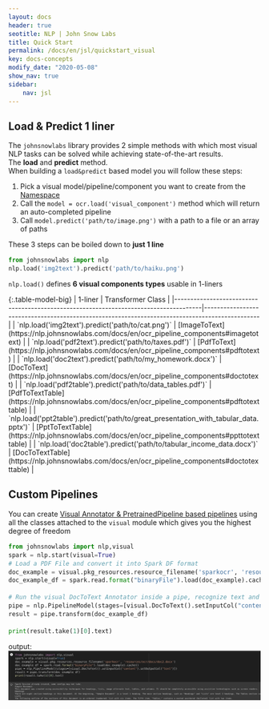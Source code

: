 ```yaml
---
layout: docs
header: true
seotitle: NLP | John Snow Labs
title: Quick Start
permalink: /docs/en/jsl/quickstart_visual
key: docs-concepts
modify_date: "2020-05-08"
show_nav: true
sidebar:
    nav: jsl
---
```


<div class="main-docs" markdown="1"><div class="h3-box" markdown="1">


## Load & Predict 1 liner

The `johnsnowlabs` library provides 2 simple methods with which most visual NLP tasks can be solved while achieving state-of-the-art results.   
The **load** and **predict** method.        
When building a `load&predict` based model you will follow these steps:

1. Pick a visual model/pipeline/component you want to create from the [Namespace](/docs/en/jsl/namespace)
2. Call the `model = ocr.load('visual_component')` method which will return an auto-completed pipeline
3. Call `model.predict('path/to/image.png')` with a path to a file or an array of paths

These 3 steps can be boiled down to **just 1 line**

```python
from johnsnowlabs import nlp
nlp.load('img2text').predict('path/to/haiku.png')
```


`nlp.load()` defines **6 visual components types** usable in 1-liners

</div><div class="h3-box" markdown="1">
{:.table-model-big}
| 1-liner                                                                              | Transformer Class                                                                             |
|--------------------------------------------------------------------------------------|-----------------------------------------------------------------------------------------------|
| `nlp.load('img2text').predict('path/to/cat.png')`                                    | [ImageToText](https://nlp.johnsnowlabs.com/docs/en/ocr_pipeline_components#imagetotext)       |
| `nlp.load('pdf2text').predict('path/to/taxes.pdf')`                                  | [PdfToText](https://nlp.johnsnowlabs.com/docs/en/ocr_pipeline_components#pdftotext)           |
| `nlp.load('doc2text').predict('path/to/my_homework.docx')`                           | [DocToText](https://nlp.johnsnowlabs.com/docs/en/ocr_pipeline_components#doctotext)           |
| `nlp.load('pdf2table').predict('path/to/data_tables.pdf')`                           | [PdfToTextTable](https://nlp.johnsnowlabs.com/docs/en/ocr_pipeline_components#pdftotexttable) |              
| `nlp.load('ppt2table').predict('path/to/great_presentation_with_tabular_data.pptx')` | [PptToTextTable](https://nlp.johnsnowlabs.com/docs/en/ocr_pipeline_components#ppttotexttable) |              
| `nlp.load('doc2table').predict('path/to/tabular_income_data.docx')`                  | [DocToTextTable](https://nlp.johnsnowlabs.com/docs/en/ocr_pipeline_components#doctotexttable) |              



## Custom Pipelines
You can create [Visual Annotator & PretrainedPipeline based pipelines](https://nlp.johnsnowlabs.com/docs/en/ocr_pipeline_components) using all the classes 
attached to the `visual` module which gives you the highest degree of freedom

```python
from johnsnowlabs import nlp,visual
spark = nlp.start(visual=True)
# Load a PDF File and convert it into Spark DF format
doc_example = visual.pkg_resources.resource_filename('sparkocr', 'resources/ocr/docs/doc2.docx')
doc_example_df = spark.read.format("binaryFile").load(doc_example).cache()

# Run the visual DocToText Annotator inside a pipe, recognize text and show the result
pipe = nlp.PipelineModel(stages=[visual.DocToText().setInputCol("content").setOutputCol("text")])
result = pipe.transform(doc_example_df)

print(result.take(1)[0].text)
```
output:
![ocrresult.png](/assets/images/jsl_lib/ocr/doc2text.png)



[//]: # (</div><div class="h3-box" markdown="1">)



[//]: # ()
[//]: # ()
[//]: # (## Specify language for an action)

[//]: # ()
[//]: # ()
[//]: # (### Print all supported languages)

[//]: # ()
[//]: # ()
[//]: # (Any of these are partial NLU references which can be prefixed to a request to specify a language)

[//]: # ()
[//]: # ()
[//]: # (```python)

[//]: # ()
[//]: # (nlp.languages&#40;&#41;)

[//]: # ()
[//]: # (```)

[//]: # ()
[//]: # ()
[//]: # (</div><div class="h3-box" markdown="1">)

[//]: # ()
[//]: # ()
[//]: # (### Print every component for one specific language)

[//]: # ()
[//]: # ()
[//]: # (These are complete NLU references and can be passed to the nlp.load&#40;&#41; method right away)

[//]: # ()
[//]: # ()
[//]: # (```python)

[//]: # ()
[//]: # (# Print every German NLU component)

[//]: # ()
[//]: # (nlp.print_components&#40;lang='de'&#41;)

[//]: # ()
[//]: # (```)

[//]: # ()
[//]: # ()
[//]: # (</div><div class="h3-box" markdown="1">)

[//]: # ()
[//]: # ()
[//]: # (### Print every model for an action)

[//]: # ()
[//]: # ()
[//]: # (These are complete NLU references and can be passed to the nlp.load&#40;&#41; method right away)

[//]: # ()
[//]: # ()
[//]: # (```python)

[//]: # ()
[//]: # (# Print every lemmatizer for every language)

[//]: # ()
[//]: # (nlp.print_components&#40;action='lemma'&#41;)

[//]: # ()
[//]: # (```)

[//]: # ()
[//]: # ()
[//]: # (</div><div class="h3-box" markdown="1">)

[//]: # ()
[//]: # ()
[//]: # (### Print every model kind for an action and a language)

[//]: # ()
[//]: # ()
[//]: # (These are complete NLU references and can be passed to the nlp.load&#40;&#41; method right away)

[//]: # ()
[//]: # ()
[//]: # (```python)

[//]: # ()
[//]: # (# Print all english classifiers)

[//]: # ()
[//]: # (nlp.print_components&#40;lang='en', action='classify'&#41;)

[//]: # ()
[//]: # (```)

[//]: # ()
[//]: # ()
[//]: # (</div><div class="h3-box" markdown="1">)

[//]: # ()
[//]: # ()
[//]: # (### Print the entire NLU spellbook offering)

[//]: # ()
[//]: # ()
[//]: # (These are complete NLU references and can be passed to the nlp.load&#40;&#41; method right away)

[//]: # ()
[//]: # ()
[//]: # (```python)

[//]: # ()
[//]: # (nlp.print_components&#40;&#41;)

[//]: # ()
[//]: # (```)

</div></div>